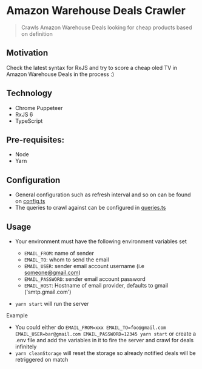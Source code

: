 # Amazon Warehouse Deals Crawler

> Crawls Amazon Warehouse Deals looking for cheap products based on definition

## Motivation

Check the latest syntax for RxJS and try to score a cheap oled TV in Amazon Warehouse Deals in the process :)

## Technology

- Chrome Puppeteer
- RxJS 6
- TypeScript

## Pre-requisites:

- Node
- Yarn

## Configuration

- General configuration such as refresh interval and so on can be found on [config.ts](./src/config/config.ts)
- The queries to crawl against can be configured in [queries.ts](./src/config/queries)

## Usage

- Your environment must have the following environment variables set

  - `EMAIL_FROM`: name of sender
  - `EMAIL_TO`: whom to send the email
  - `EMAIL_USER`: sender email account username (i.e someone@gmail.com)
  - `EMAIL_PASSWORD`: sender email account password
  - `EMAIL_HOST`: Hostname of email provider, defaults to gmail ('smtp.gmail.com')

- `yarn start` will run the server

Example

- You could either do `EMAIL_FROM=xxx EMAIL_TO=foo@gmail.com EMAIL_USER=bar@gmail.com EMAIL_PASSWORD=12345 yarn start` or create a .env file and add the variables in it to fire the server and crawl for deals infinitely
- `yarn cleanStorage` will reset the storage so already notified deals will be retriggered on match
